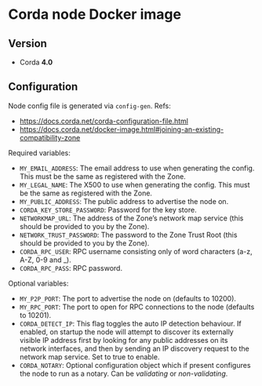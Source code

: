 # Corda node Docker image

## Version
* Corda **4.0**

## Configuration
Node config file is generated via `config-gen`. Refs:
- https://docs.corda.net/corda-configuration-file.html
- https://docs.corda.net/docker-image.html#joining-an-existing-compatibility-zone

Required variables:
- `MY_EMAIL_ADDRESS`: The email address to use when generating the config. This must be the same as registered with the Zone.
- `MY_LEGAL_NAME`: The X500 to use when generating the config. This must be the same as registered with the Zone.
- `MY_PUBLIC_ADDRESS`: The public address to advertise the node on.
- `CORDA_KEY_STORE_PASSWORD`: Password for the key store.
- `NETWORKMAP_URL`: The address of the Zone’s network map service (this should be provided to you by the Zone).
- `NETWORK_TRUST_PASSWORD`: The password to the Zone Trust Root (this should be provided to you by the Zone).
- `CORDA_RPC_USER`: RPC username consisting only of word characters (a-z, A-Z, 0-9 and _).
- `CORDA_RPC_PASS`: RPC password.

Optional variables:
- `MY_P2P_PORT`: The port to advertise the node on (defaults to 10200).
- `MY_RPC_PORT`: The port to open for RPC connections to the node (defaults to 10201).
- `CORDA_DETECT_IP`: This flag toggles the auto IP detection behaviour. If enabled, on startup the node will attempt to discover its externally visible IP address first by looking for any public addresses on its network interfaces, and then by sending an IP discovery request to the network map service. Set to true to enable.
- `CORDA_NOTARY`: Optional configuration object which if present configures the node to run as a notary. Can be *validating* or *non-validating*.

